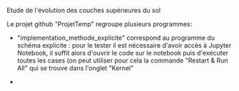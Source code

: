 Etude de l'évolution des couches supérieures du sol



Le projet github "ProjetTemp" regroupe plusieurs programmes:

- "implementation_methode_explicite" correspond au programme du schéma explicite : pour le tester il est nécessaire d'avoir accès à Jupyter Notebook, 
il suffit alors d'ouvrir le code sur le notebook puis d'exécuter toutes les cases (on peut utiliser pour cela la commande "Restart & Run All" qui se trouve dans l'onglet "Kernel"

- 
